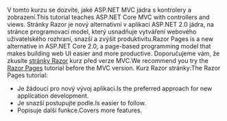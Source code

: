 <span data-ttu-id="6aac6-101">V tomto kurzu se dozvíte, jaké ASP.NET MVC jádra s kontrolery a zobrazení.</span><span class="sxs-lookup"><span data-stu-id="6aac6-101">This tutorial teaches ASP.NET Core MVC with controllers and views.</span></span> <span data-ttu-id="6aac6-102">Stránky Razor je nový alternativní v aplikaci ASP.NET 2.0 jádra, na stránce programovací model, který usnadňuje vytváření webového uživatelského rozhraní, snazší a zvýšit produktivitu.</span><span class="sxs-lookup"><span data-stu-id="6aac6-102">Razor Pages is a new alternative in ASP.NET Core 2.0, a page-based programming model that makes building web UI easier and more productive.</span></span> <span data-ttu-id="6aac6-103">Doporučujeme vám, že zkusíte [stránky Razor](xref:tutorials/razor-pages/razor-pages-start) kurz před verze MVC.</span><span class="sxs-lookup"><span data-stu-id="6aac6-103">We recommend you try the [Razor Pages](xref:tutorials/razor-pages/razor-pages-start) tutorial before the MVC version.</span></span> <span data-ttu-id="6aac6-104">Kurz Razor stránky:</span><span class="sxs-lookup"><span data-stu-id="6aac6-104">The Razor Pages tutorial:</span></span>

* <span data-ttu-id="6aac6-105">Je žádoucí pro nový vývoj aplikací.</span><span class="sxs-lookup"><span data-stu-id="6aac6-105">Is the preferred approach for new application development.</span></span>
* <span data-ttu-id="6aac6-106">Je snazší postupujte podle.</span><span class="sxs-lookup"><span data-stu-id="6aac6-106">Is easier to follow.</span></span>
* <span data-ttu-id="6aac6-107">Popisuje další funkce.</span><span class="sxs-lookup"><span data-stu-id="6aac6-107">Covers more features.</span></span>
